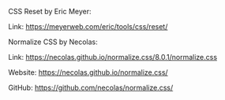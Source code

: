 CSS Reset by Eric Meyer:

Link: https://meyerweb.com/eric/tools/css/reset/

Normalize CSS by Necolas:

Link: https://necolas.github.io/normalize.css/8.0.1/normalize.css

Website: https://necolas.github.io/normalize.css/

GitHub: https://github.com/necolas/normalize.css/
